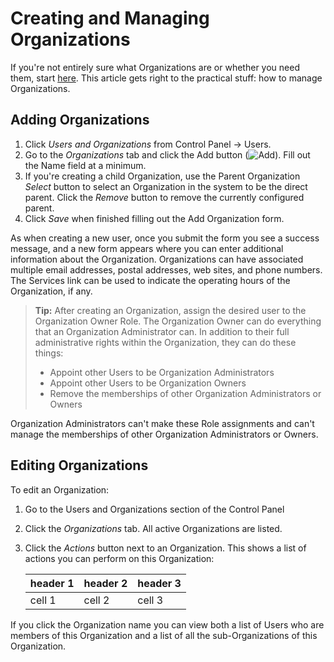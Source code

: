 # Creating and Managing Organizations

If you're not entirely sure what Organizations are or whether you need them, start [here](./04-organizations.md). This article gets right to the practical stuff: how to manage Organizations.

## Adding Organizations

1. Click *Users and Organizations* from Control Panel &rarr; Users.
1. Go to the *Organizations* tab and click the Add button (![Add](../../images/icon-add.png)). Fill out the Name field at a minimum.
1. If you're creating a child Organization, use the Parent Organization *Select* button to select an Organization in the system to be the direct parent. Click the *Remove* button to remove the currently configured parent.
1. Click *Save* when finished filling out the Add Organization form.

As when creating a new user, once you submit the form you see a success message, and a new form appears where you can enter additional information about the Organization. Organizations can have associated multiple email addresses, postal addresses, web sites, and phone numbers. The Services link can be used to indicate the operating hours of the Organization, if any.

> **Tip:** After creating an Organization, assign the desired user to the Organization Owner Role. The Organization Owner can do everything that an Organization Administrator can. In addition to their full administrative rights within the Organization, they can do these things:
>
>- Appoint other Users to be Organization Administrators
>- Appoint other Users to be Organization Owners
>- Remove the memberships of other Organization Administrators or Owners

Organization Administrators can't make these Role assignments and can't manage the memberships of other Organization Administrators or Owners.

## Editing Organizations

To edit an Organization:

1. Go to the Users and Organizations section of the Control Panel

1. Click the *Organizations* tab. All active Organizations are listed.

1. Click the *Actions* button next to an Organization. This shows a list of actions you can perform on this Organization:

    | header 1 | header 2 | header 3 |
    | --- | --- | --- |
    | cell 1 | cell 2 | cell 3 |

<!-- Put all the edit options into a table to mitigate text overload.

**Edit:** Specify details about the Organization, including addresses, phone numbers, and email addresses. You can also create a Site for the Organization.

**Manage Site:** Create and manage the public and private pages of the Organization's Site. This only appears after a Site has been created for the Organization.

**Assign Organization Roles:** Assign Organization-scoped Roles to Users. By default, Organizations are created with three Roles: Organization Administrator, Organization User and Organization Owner. You can assign one or more of these Roles to Users in the Organization. All members of the Organization automatically get the Organization User Role so this Role is hidden when you click Assign Organization Roles.

**Assign Users:** Search and select Users to be assigned to this Organization as members.

**Add User:** Adds a new User and assigns the User as a member of this Organization.

**Add Organization:** Add a child Organization to this Organization. This is how you create hierarchies of Organizations with parent-child relationships.

**Delete:** Removes this Organization. Make sure the Organization has no Users in it first. You'll be prompted for confirmation that you want to delete the Organization. If there are Users in the Organization or if there are sub-Organizations, you must remove the Users and delete the sub-Organizations before deleting the parent Organization. -->

If you click the Organization name you can view both a list of Users who are members of this Organization and a list of all the sub-Organizations of this Organization.
